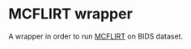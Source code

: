 # MCFLIRT wrapper

A wrapper in order to run [MCFLIRT]([url](https://fsl.fmrib.ox.ac.uk/fsl/fslwiki/MCFLIRT)) on BIDS dataset.  
